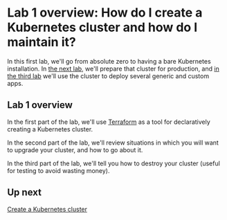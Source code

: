 # Lab 1 overview: How do I create a Kubernetes cluster and how do I maintain it?

In this first lab, we'll go from absolute zero to having a bare Kubernetes installation. In [the next lab](/labs/lab2/overview.md), we'll prepare that cluster for production, and [in the third lab](/labs/lab3/overview.md) we'll use the cluster to deploy several generic and custom apps.

## Lab 1 overview

In the first part of the lab, we'll use [Terraform](/) as a tool for declaratively creating a Kubernetes cluster.

In the second part of the lab, we'll review situations in which you will want to upgrade your cluster, and how to go about it.

In the third part of the lab, we'll tell you how to destroy your cluster (useful for testing to avoid wasting money).

## Up next

[Create a Kubernetes cluster](/labs/lab1/create-cluster.md)
